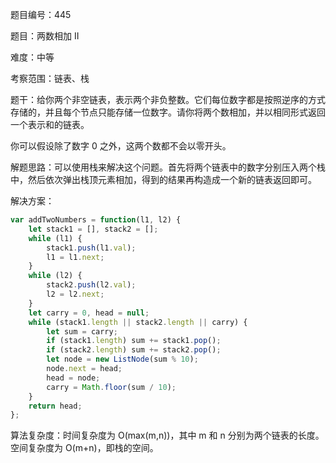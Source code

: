题目编号：445

题目：两数相加 II

难度：中等

考察范围：链表、栈

题干：给你两个非空链表，表示两个非负整数。它们每位数字都是按照逆序的方式存储的，并且每个节点只能存储一位数字。请你将两个数相加，并以相同形式返回一个表示和的链表。

你可以假设除了数字 0 之外，这两个数都不会以零开头。

解题思路：可以使用栈来解决这个问题。首先将两个链表中的数字分别压入两个栈中，然后依次弹出栈顶元素相加，得到的结果再构造成一个新的链表返回即可。

解决方案：

```javascript
var addTwoNumbers = function(l1, l2) {
    let stack1 = [], stack2 = [];
    while (l1) {
        stack1.push(l1.val);
        l1 = l1.next;
    }
    while (l2) {
        stack2.push(l2.val);
        l2 = l2.next;
    }
    let carry = 0, head = null;
    while (stack1.length || stack2.length || carry) {
        let sum = carry;
        if (stack1.length) sum += stack1.pop();
        if (stack2.length) sum += stack2.pop();
        let node = new ListNode(sum % 10);
        node.next = head;
        head = node;
        carry = Math.floor(sum / 10);
    }
    return head;
};
```

算法复杂度：时间复杂度为 O(max(m,n))，其中 m 和 n 分别为两个链表的长度。空间复杂度为 O(m+n)，即栈的空间。